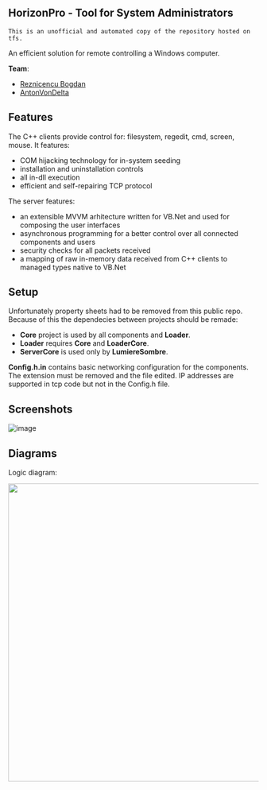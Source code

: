 HorizonPro - Tool for System Administrators
-------------------

`This is an unofficial and automated copy of the repository hosted on tfs.`

An efficient solution for remote controlling a Windows computer. 

**Team**:
  - [Reznicencu Bogdan](https://github.com/orgs/Aeindus/people/ReznicencuBogdan)
  - [AntonVonDelta](https://github.com/orgs/Aeindus/people/AntonVonDelta)

Features
---------------------

The C++ clients provide control for: filesystem, regedit, cmd, screen, mouse.
It features:
  - COM hijacking technology for in-system seeding
  - installation and uninstallation controls
  - all in-dll execution
  - efficient and self-repairing TCP protocol

The server features:
  - an extensible MVVM arhitecture written for VB.Net and used for composing the user interfaces
  - asynchronous programming for a better control over all connected components and users
  - security checks for all packets received
  - a mapping of raw in-memory data received from C++ clients to managed types native to VB.Net
  
  
Setup
----------------

Unfortunately property sheets had to be removed from this public repo. Because of this the dependecies between projects should be remade: 
  - **Core** project is used by all components and **Loader**.
  - **Loader** requires **Core** and **LoaderCore**.
  - **ServerCore** is used only by **LumiereSombre**.
  
**Config.h.in** contains basic networking configuration for the components. The extension must be removed and the file edited. IP addresses are supported in tcp code but not in the Config.h file.

Screenshots
----------------

![image](https://user-images.githubusercontent.com/25268629/188138177-4bb447c4-6f1a-44a4-b77e-006a7c85f6d0.png)


Diagrams
----------------
  
  Logic diagram:
  
<p align="center">
  <img src="https://user-images.githubusercontent.com/25268629/188135965-f5794021-8445-491c-8748-0633e70d9a49.png" width="600">
</p>
